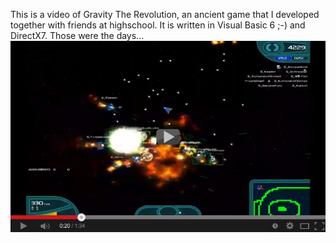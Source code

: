This is a video of Gravity The Revolution, an ancient game that I developed together with friends at highschool. It is written in Visual Basic 6 ;-) and DirectX7. Those were the days...
[![ScreenShot](gtr.png)](http://youtu.be/Ttr5bKNJdKo?t=12s&hd=1)
